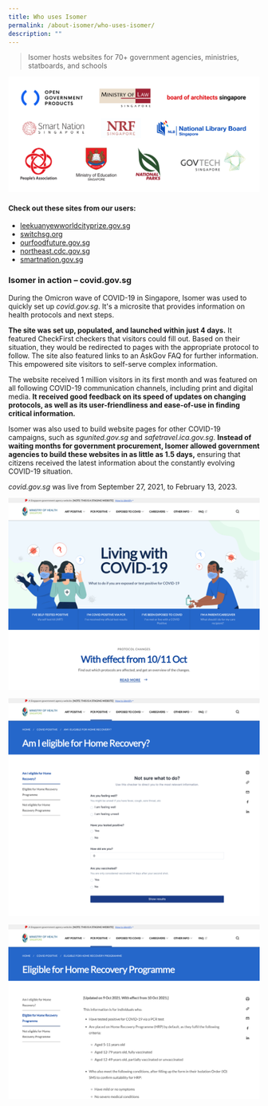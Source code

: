 ```yaml
---
title: Who uses Isomer
permalink: /about-isomer/who-uses-isomer/
description: ""
---
```

> Isomer hosts websites for 70+ government agencies, ministries, statboards, and schools


![Logo wall of Isomer users such as OGP, MLaw and BOA](/images/our%20users_agency%20logos.png)


#### Check out these sites from our users:
- [leekuanyewworldcityprize.gov.sg](https://www.leekuanyewworldcityprize.gov.sg/)
- [switchsg.org](https://www.switchsg.org/)
- [ourfoodfuture.gov.sg](https://www.ourfoodfuture.gov.sg/)
- [northeast.cdc.gov.sg](https://northeast.cdc.gov.sg/)
- [smartnation.gov.sg](https://www.smartnation.gov.sg/)

### Isomer in action – covid.gov.sg
During the Omicron wave of COVID-19 in Singapore, Isomer was used to quickly set up *covid.gov.sg*. It's a microsite that provides information on health protocols and next steps.

**The site was set up, populated, and launched within just 4 days.** It featured CheckFirst checkers that visitors could fill out. Based on their situation, they would be redirected to pages with the appropriate protocol to follow. The site also featured links to an AskGov FAQ for further information. This empowered site visitors to self-serve complex information.

The website received 1 million visitors in its first month and was featured on all following COVID-19 communication channels, including print and digital media. **It received good feedback on its speed of updates on changing protocols, as well as its user-friendliness and ease-of-use in finding critical information.**

Isomer was also used to build website pages for other COVID-19 campaigns, such as *sgunited.gov.sg* and *safetravel.ica.gov.sg*. **Instead of waiting months for government procurement, Isomer allowed government agencies to build these websites in as little as 1.5 days,** ensuring that citizens received the latest information about the constantly evolving COVID-19 situation.



*covid.gov.sg* was live from September 27, 2021, to February 13, 2023.

![A screenshot of the covid.gov.sg landing page](/images/CovidGovSG/covidgovsg_1.png)

![A screenshot of a checkfirst checker embedded on covid.gov.sg ](/images/CovidGovSG/covidgovsg_2.png)

![A screenshot of the page on Eligibility for the home recovery programme](/images/CovidGovSG/covidgovsg_3.png)
